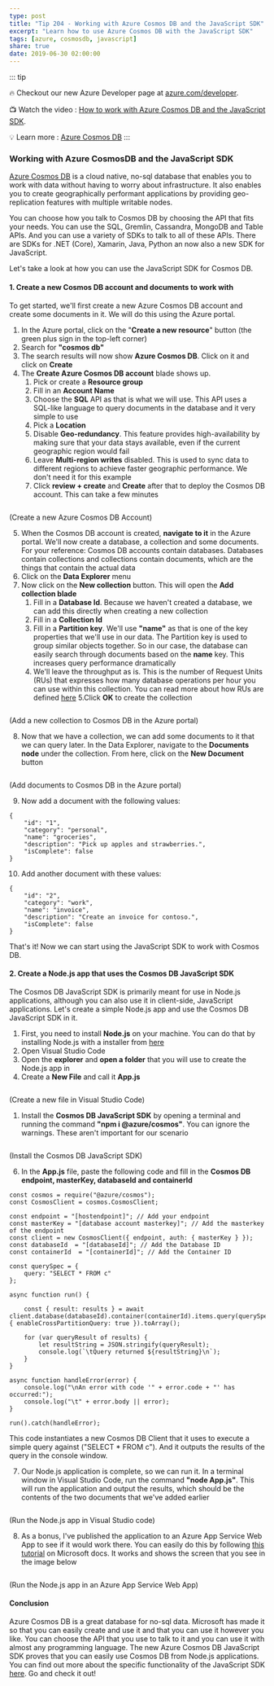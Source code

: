 ```yaml
---
type: post
title: "Tip 204 - Working with Azure Cosmos DB and the JavaScript SDK"
excerpt: "Learn how to use Azure Cosmos DB with the JavaScript SDK"
tags: [azure, cosmosdb, javascript]
share: true
date: 2019-06-30 02:00:00
---
```

 
::: tip

:fire: Checkout our new Azure Developer page at [azure.com/developer](https://azure.com/developer?WT.mc_id=azure-azuredevtips-azureappsdev).

:tv: Watch the video : [How to work with Azure Cosmos DB and the JavaScript SDK](https://www.youtube.com/watch?v=0iElLmclS5s&list=PLLasX02E8BPCNCK8Thcxu-Y-XcBUbhFWC&index=61&t=3s?WT.mc_id=youtube-azuredevtips-azureappsdev).

:bulb: Learn more : [Azure Cosmos DB](https://docs.microsoft.com/en-us/azure/cosmos-db?WT.mc_id=docs-azuredevtips-azureappsdev)
:::
 
### Working with Azure CosmosDB and the JavaScript SDK

[Azure Cosmos DB](https://azure.microsoft.com/services/cosmos-db?WT.mc_id=azure-azuredevtips-azureappsdev) is a cloud native, no-sql database that enables you to work with data without having to worry about infrastructure. It also enables you to create geographically performant applications by providing geo-replication features with multiple writable nodes. 

You can choose how you talk to Cosmos DB by choosing the API that fits your needs. You can use the SQL, Gremlin, Cassandra, MongoDB and Table APIs. And you can use a variety of SDKs to talk to all of these APIs. There are SDKs for .NET (Core), Xamarin, Java, Python an now also a new SDK for JavaScript.

Let's take a look at how you can use the JavaScript SDK for Cosmos DB.

#### 1. Create a new Cosmos DB account and documents to work with

To get started, we'll first create a new Azure Cosmos DB account and create some documents in it. We will do this using the Azure portal.

1. In the Azure portal, click on the "**Create a new resource**" button (the green plus sign in the top-left corner)
2. Search for **"cosmos db"**
3. The search results will now show **Azure Cosmos DB**. Click on it and click on **Create**
4. The **Create Azure Cosmos DB account** blade shows up. 
    1. Pick or create a **Resource group**
    2. Fill in an **Account Name**
    3. Choose the **SQL** API as that is what we will use. This API uses a SQL-like language to query documents in the database and it very simple to use
    4. Pick a **Location**
    5. Disable **Geo-redundancy**. This feature provides high-availability by making sure that your data stays available, even if the current geographic region would fail
    6. Leave **Multi-region writes** disabled. This is used to sync data to different regions to achieve faster geographic performance. We don't need it for this example
    7. Click **review + create** and **Create** after that to deploy the Cosmos DB account. This can take a few minutes

<img :src="$withBase('/files/CreateCosmosDB.png')">

(Create a new Azure Cosmos DB Account)

5. When the Cosmos DB account is created, **navigate to it** in the Azure portal. We'll now create a database, a collection and some documents. For your reference: Cosmos DB accounts contain databases. Databases contain collections and collections contain documents, which are the things that contain the actual data
6. Click on the **Data Explorer** menu
7. Now click on the **New collection** button. This will open the **Add collection blade**
    1. Fill in a **Database Id**. Because we haven't created a database, we can add this directly when creating a new collection
    2. Fill in a **Collection Id**
    3. Fill in a **Partition key**. We'll use **"name"** as that is one of the key properties that we'll use in our data. The Partition key is used to group similar objects together. So in our case, the database can easily search through documents based on the **name** key. This increases query performance dramatically
    4. We'll leave the throughput as is. This is the number of Request Units (RUs) that expresses how many database operations per hour you can use within this collection. You can read more about how RUs are defined [here](https://docs.microsoft.com/azure/cosmos-db/request-units?WT.mc_id=docs-azuredevtips-azureappsdev)
    5.Click **OK** to create the collection
   
<img :src="$withBase('/files/AddNewCollection.png')">

(Add a new collection to Cosmos DB in the Azure portal)

8. Now that we have a collection, we can add some documents to it that we can query later. In the Data Explorer, navigate to the **Documents node** under the collection. From here, click on the **New Document** button

<img :src="$withBase('/files/AddDocuments.png')">

(Add documents to Cosmos DB in the Azure portal)

9.  Now add a document with the following values:
```
{
    "id": "1",
    "category": "personal",
    "name": "groceries",
    "description": "Pick up apples and strawberries.",
    "isComplete": false
}
```

10. Add another document with these values:
```
{
    "id": "2",
    "category": "work",
    "name": "invoice",
    "description": "Create an invoice for contoso.",
    "isComplete": false
}
```

That's it! Now we can start using the JavaScript SDK to work with Cosmos DB. 

#### 2. Create a Node.js app that uses the Cosmos DB JavaScript SDK

The Cosmos DB JavaScript SDK is primarily meant for use in Node.js applications, although you can also use it in client-side, JavaScript applications. Let's create a simple Node.js app and use the Cosmos DB JavaScript SDK in it. 

1. First, you need to install **Node.js** on your machine. You can do that by installing Node.js with a installer from [here](https://nodejs.org/en/download)
2. Open Visual Studio Code
3. Open the **explorer** and **open a folder** that you will use to create the Node.js app in
4. Create a **New File** and call it **App.js**

<img :src="$withBase('/files/CreateNewFileInVSCode.png')">

(Create a new file in Visual Studio Code)

1. Install the **Cosmos DB JavaScript SDK** by opening a terminal and running the command **"npm i @azure/cosmos"**. You can ignore the warnings. These aren't important for our scenario

<img :src="$withBase('/files/InstallCosmosDBPackage.png')">

(Install the Cosmos DB JavaScript SDK)

6. In the **App.js** file, paste the following code and fill in the **Cosmos DB endpoint, masterKey, databaseId and containerId**
```
const cosmos = require("@azure/cosmos");
const CosmosClient = cosmos.CosmosClient;
 
const endpoint = "[hostendpoint]"; // Add your endpoint
const masterKey = "[database account masterkey]"; // Add the masterkey of the endpoint
const client = new CosmosClient({ endpoint, auth: { masterKey } });
const databaseId  = "[databaseId]"; // Add the Database ID
const containerId  = "[containerId]"; // Add the Container ID

const querySpec = {
    query: "SELECT * FROM c"    
};

async function run() {

    const { result: results } = await client.database(databaseId).container(containerId).items.query(querySpec, { enableCrossPartitionQuery: true }).toArray();

    for (var queryResult of results) {
        let resultString = JSON.stringify(queryResult);
        console.log(`\tQuery returned ${resultString}\n`);
    }
}

async function handleError(error) {
    console.log("\nAn error with code '" + error.code + "' has occurred:");
    console.log("\t" + error.body || error);
}

run().catch(handleError);
```

This code instantiates a new Cosmos DB Client that it uses to execute a simple query against ("SELECT * FROM c"). And it outputs the results of the query in the console window. 

7. Our Node.js application is complete, so we can run it. In a terminal window in Visual Studio Code, run the command **"node App.js"**. This will run the application and output the results, which should be the contents of the two documents that we've added earlier

<img :src="$withBase('/files/RunTheApp.png')">

(Run the Node.js app in Visual Studio code)

8. As a bonus, I've published the application to an Azure App Service Web App to see if it would work there. You can easily do this by following [this tutorial](https://code.visualstudio.com/tutorials/nodejs-deployment/getting-started) on Microsoft docs. It works and shows the screen that you see in the image below

<img :src="$withBase('/files/RunTheAppInAppService.png')">

(Run the Node.js app in an Azure App Service Web App)

#### Conclusion

Azure Cosmos DB is a great database for no-sql data. Microsoft has made it so that you can easily create and use it and that you can use it however you like. You can choose the API that you use to talk to it and you can use it with almost any programming language. The new Azure Cosmos DB JavaScript SDK proves that you can easily use Cosmos DB from Node.js applications. You can find out more about the specific functionality of the JavaScript SDK [here](https://github.com/Azure/azure-cosmos-js?WT.mc_id=github-azuredevtips-azureappsdev). Go and check it out! 
